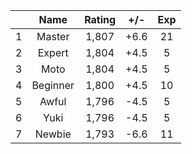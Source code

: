 | |Name|Rating|+/-|Exp|
|-|:--:|:----:|:-:|:-:|
|1|Master|1,807|+6.6|21|
|2|Expert|1,804|+4.5|5|
|3|Moto|1,804|+4.5|5|
|4|Beginner|1,800|+4.5|10|
|5|Awful|1,796|-4.5|5|
|6|Yuki|1,796|-4.5|5|
|7|Newbie|1,793|-6.6|11|
